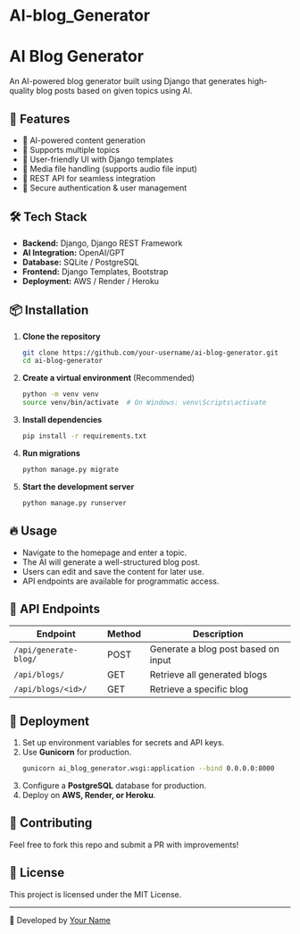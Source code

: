 # AI-blog_Generator
# AI Blog Generator


An AI-powered blog generator built using Django that generates high-quality blog posts based on given topics using AI.

## 🚀 Features
- 🔹 AI-powered content generation
- 🔹 Supports multiple topics
- 🔹 User-friendly UI with Django templates
- 🔹 Media file handling (supports audio file input)
- 🔹 REST API for seamless integration
- 🔹 Secure authentication & user management

## 🛠️ Tech Stack
- **Backend:** Django, Django REST Framework
- **AI Integration:** OpenAI/GPT
- **Database:** SQLite / PostgreSQL
- **Frontend:** Django Templates, Bootstrap
- **Deployment:** AWS / Render / Heroku

## 📦 Installation

1. **Clone the repository**
   ```sh
   git clone https://github.com/your-username/ai-blog-generator.git
   cd ai-blog-generator
   ```

2. **Create a virtual environment** (Recommended)
   ```sh
   python -m venv venv
   source venv/bin/activate  # On Windows: venv\Scripts\activate
   ```

3. **Install dependencies**
   ```sh
   pip install -r requirements.txt
   ```

4. **Run migrations**
   ```sh
   python manage.py migrate
   ```

5. **Start the development server**
   ```sh
   python manage.py runserver
   ```

## 🔥 Usage
- Navigate to the homepage and enter a topic.
- The AI will generate a well-structured blog post.
- Users can edit and save the content for later use.
- API endpoints are available for programmatic access.

## 📌 API Endpoints
| Endpoint | Method | Description |
|----------|--------|-------------|
| `/api/generate-blog/` | POST | Generate a blog post based on input |
| `/api/blogs/` | GET | Retrieve all generated blogs |
| `/api/blogs/<id>/` | GET | Retrieve a specific blog |

## 🚀 Deployment
1. Set up environment variables for secrets and API keys.
2. Use **Gunicorn** for production.
   ```sh
   gunicorn ai_blog_generator.wsgi:application --bind 0.0.0.0:8000
   ```
3. Configure a **PostgreSQL** database for production.
4. Deploy on **AWS, Render, or Heroku**.

## 🤝 Contributing
Feel free to fork this repo and submit a PR with improvements!

## 📜 License
This project is licensed under the MIT License.

---
🚀 Developed by [Your Name](https://github.com/your-username)



